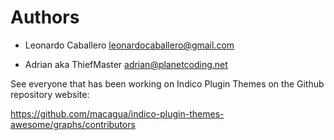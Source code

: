 # Authors

- Leonardo Caballero <leonardocaballero@gmail.com>

- Adrian aka ThiefMaster <adrian@planetcoding.net>

See everyone that has been working on Indico Plugin Themes on the Github repository website:

https://github.com/macagua/indico-plugin-themes-awesome/graphs/contributors

